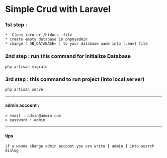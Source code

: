 # Simple Crud with Laravel

### 1st step : 
    *  Clone into ur /htdocs  file
    * create empty database in phpmyadmin
    * change [ DB_DATABASE= ] to your database name into [.env] file
### 2nd step : run this command for initialize Database 
    php artisan migrate
### 3rd step : this command to run project (into local server)
    php artisan serve
------------------------------------------------------------
#### admin account : 
    > email : admin@admin.com
    > password : admin
    
-------------------------------------------------------------
#### tips
    if u wanna change admin account you can write [ admin ] into search dialog
